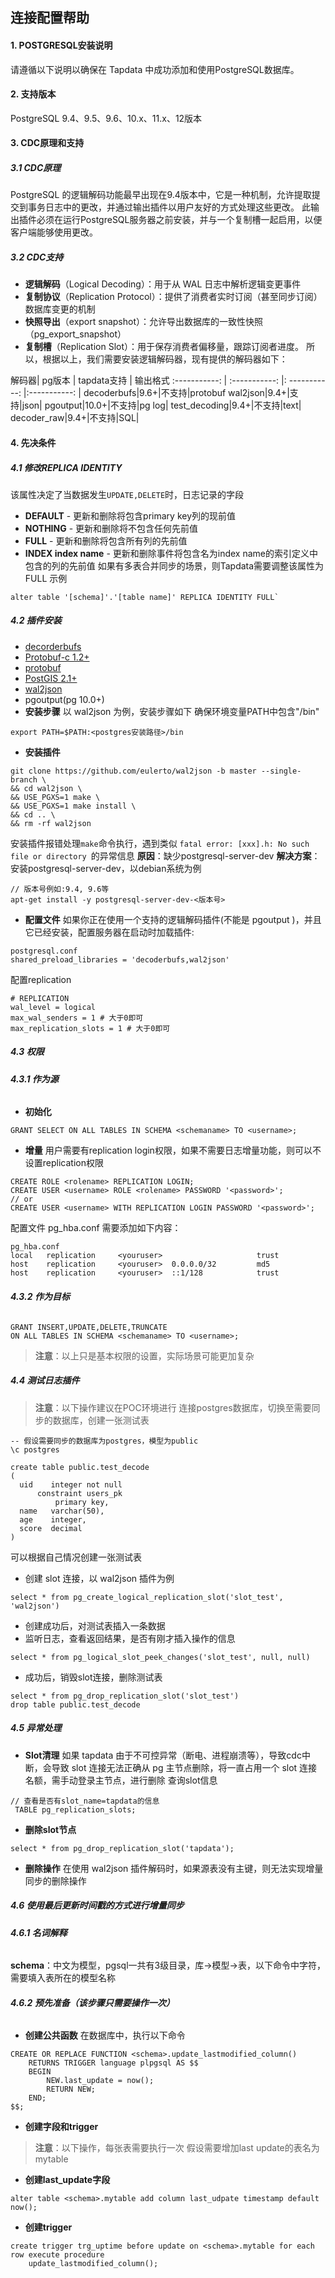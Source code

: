 ## **连接配置帮助**
#### **1. POSTGRESQL安装说明**
请遵循以下说明以确保在 Tapdata 中成功添加和使用PostgreSQL数据库。
#### **2. 支持版本**
PostgreSQL 9.4、9.5、9.6、10.x、11.x、12版本
#### **3. CDC原理和支持**
##### **3.1 CDC原理**
PostgreSQL 的逻辑解码功能最早出现在9.4版本中，它是一种机制，允许提取提交到事务日志中的更改，并通过输出插件以用户友好的方式处理这些更改。
此输出插件必须在运行PostgreSQL服务器之前安装，并与一个复制槽一起启用，以便客户端能够使用更改。
##### **3.2 CDC支持**
- **逻辑解码**（Logical Decoding）：用于从 WAL 日志中解析逻辑变更事件
- **复制协议**（Replication Protocol）：提供了消费者实时订阅（甚至同步订阅）数据库变更的机制
- **快照导出**（export snapshot）：允许导出数据库的一致性快照（pg_export_snapshot）
- **复制槽**（Replication Slot）：用于保存消费者偏移量，跟踪订阅者进度。
所以，根据以上，我们需要安装逻辑解码器，现有提供的解码器如下：

解码器| pg版本 | tapdata支持  | 输出格式
:-----------: | :-----------: |: -----------: |:-----------: |
decoderbufs|9.6+|不支持|protobuf
wal2json|9.4+|支持|json|
pgoutput|10.0+|不支持|pg log|
test_decoding|9.4+|不支持|text|
decoder_raw|9.4+|不支持|SQL|
#### **4. 先决条件**
##### **4.1 修改REPLICA IDENTITY**
该属性决定了当数据发生`UPDATE,DELETE`时，日志记录的字段
- **DEFAULT** - 更新和删除将包含primary key列的现前值
- **NOTHING** - 更新和删除将不包含任何先前值
- **FULL** - 更新和删除将包含所有列的先前值
- **INDEX index name** - 更新和删除事件将包含名为index name的索引定义中包含的列的先前值
如果有多表合并同步的场景，则Tapdata需要调整该属性为FULL
示例
```
alter table '[schema]'.'[table name]' REPLICA IDENTITY FULL`
```
##### **4.2 插件安装**
- [decorderbufs](https://github.com/debezium/postgres-decoderbufs)
- [Protobuf-c 1.2+](https://github.com/protobuf-c/protobuf-c)
- [protobuf ](https://blog.csdn.net/gumingyaotangwei/article/details/78936608)
- [PostGIS 2.1+ ](http://www.postgis.net/)
- [wal2json ](https://github.com/eulerto/wal2json/blob/master/README.md)
- pgoutput(pg 10.0+)
- **安装步骤**
以 wal2json 为例，安装步骤如下
确保环境变量PATH中包含"/bin"
```
export PATH=$PATH:<postgres安装路径>/bin
```
- **安装插件**
```
git clone https://github.com/eulerto/wal2json -b master --single-branch \
&& cd wal2json \
&& USE_PGXS=1 make \
&& USE_PGXS=1 make install \
&& cd .. \
&& rm -rf wal2json
```
安装插件报错处理`make`命令执行，遇到类似 `fatal error: [xxx].h: No such file or directory `的异常信息
**原因**：缺少postgresql-server-dev
**解决方案**：安装postgresql-server-dev，以debian系统为例
```
// 版本号例如:9.4, 9.6等
apt-get install -y postgresql-server-dev-<版本号>
```
- **配置文件**
如果你正在使用一个支持的逻辑解码插件(不能是 pgoutput )，并且它已经安装，配置服务器在启动时加载插件:
```
postgresql.conf
shared_preload_libraries = 'decoderbufs,wal2json'
```
配置replication
```
# REPLICATION
wal_level = logical
max_wal_senders = 1 # 大于0即可
max_replication_slots = 1 # 大于0即可
```
##### **4.3 权限**
###### **4.3.1 作为源**
- **初始化**
```
GRANT SELECT ON ALL TABLES IN SCHEMA <schemaname> TO <username>;
```
- **增量**
用户需要有replication login权限，如果不需要日志增量功能，则可以不设置replication权限
```
CREATE ROLE <rolename> REPLICATION LOGIN;
CREATE USER <username> ROLE <rolename> PASSWORD '<password>';
// or
CREATE USER <username> WITH REPLICATION LOGIN PASSWORD '<password>';
```
配置文件 pg_hba.conf 需要添加如下内容：
```
pg_hba.conf
local   replication     <youruser>                     trust
host    replication     <youruser>  0.0.0.0/32         md5
host    replication     <youruser>  ::1/128            trust
```
###### **4.3.2 作为目标**
```
GRANT INSERT,UPDATE,DELETE,TRUNCATE
ON ALL TABLES IN SCHEMA <schemaname> TO <username>;
```
> **注意**：以上只是基本权限的设置，实际场景可能更加复杂
##### **4.4  测试日志插件**
> **注意**：以下操作建议在POC环境进行
连接postgres数据库，切换至需要同步的数据库，创建一张测试表
```
-- 假设需要同步的数据库为postgres，模型为public
\c postgres

create table public.test_decode
(
  uid    integer not null
      constraint users_pk
          primary key,
  name   varchar(50),
  age    integer,
  score  decimal
)
```
可以根据自己情况创建一张测试表
- 创建 slot 连接，以 wal2json 插件为例
```
select * from pg_create_logical_replication_slot('slot_test', 'wal2json')
```
- 创建成功后，对测试表插入一条数据
- 监听日志，查看返回结果，是否有刚才插入操作的信息
```
select * from pg_logical_slot_peek_changes('slot_test', null, null)
```
- 成功后，销毁slot连接，删除测试表
```
select * from pg_drop_replication_slot('slot_test')
drop table public.test_decode
```
##### **4.5 异常处理**
- **Slot清理**
如果 tapdata 由于不可控异常（断电、进程崩溃等），导致cdc中断，会导致 slot 连接无法正确从 pg 主节点删除，将一直占用一个 slot 连接名额，需手动登录主节点，进行删除
查询slot信息
```
// 查看是否有slot_name=tapdata的信息
 TABLE pg_replication_slots;
```
- **删除slot节点**
```
select * from pg_drop_replication_slot('tapdata');
```
- **删除操作**
在使用 wal2json 插件解码时，如果源表没有主键，则无法实现增量同步的删除操作
##### **4.6 使用最后更新时间戳的方式进行增量同步**
###### **4.6.1 名词解释**
**schema**：中文为模型，pgsql一共有3级目录，库->模型->表，以下命令中<schema>字符，需要填入表所在的模型名称
###### **4.6.2 预先准备（该步骤只需要操作一次）**
- **创建公共函数**
在数据库中，执行以下命令
```
CREATE OR REPLACE FUNCTION <schema>.update_lastmodified_column()
    RETURNS TRIGGER language plpgsql AS $$
    BEGIN
        NEW.last_update = now();
        RETURN NEW;
    END;
$$;
```
- **创建字段和trigger**
> **注意**：以下操作，每张表需要执行一次
假设需要增加last update的表名为mytable
- **创建last_update字段**
```
alter table <schema>.mytable add column last_udpate timestamp default now();
```
- **创建trigger**
```
create trigger trg_uptime before update on <schema>.mytable for each row execute procedure
    update_lastmodified_column();
```

